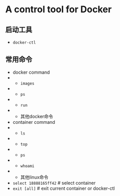 # A control tool for Docker

## 启动工具
- `docker-ctl`

## 常用命令
- docker command
- - `images`
- - `ps`
- - `run`
- - 其他docker命令
- container command
- - `ls`
- - `top`
- - `ps`
- - `whoami`
- - 其他linux命令
- `select 18888165ff42` # select container
- `exit [all]` # exit current container or docker-ctl
